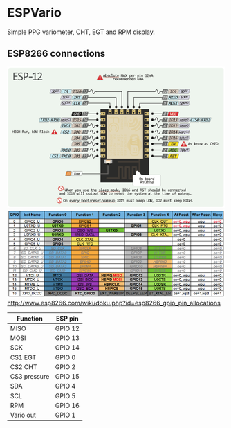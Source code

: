 # ESPVario
Simple PPG variometer, CHT, EGT and RPM display.

## ESP8266 connections

![ESP pinout](img/esp12e-pinout.png)
![ESP pinout](img/pin_functions.png)
http://www.esp8266.com/wiki/doku.php?id=esp8266_gpio_pin_allocations

| Function | ESP pin | 
| ------ | ------ |
| MISO  | GPIO 12 |
| MOSI  | GPIO 13 |
| SCK | GPIO 14 |
| CS1 EGT | GPIO 0  |
| CS2 CHT | GPIO 2  |
| CS3 pressure| GPIO 15 |
| SDA | GPIO 4 |
| SCL | GPIO 5 |
| RPM | GPIO 16 |
|Vario out|GPIO 1|
